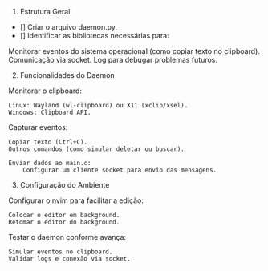 1. Estrutura Geral

- [] Criar o arquivo daemon.py.
- [] Identificar as bibliotecas necessárias para:

Monitorar eventos do sistema operacional (como copiar texto no clipboard).
Comunicação via socket.
Log para debugar problemas futuros.

2. Funcionalidades do Daemon

Monitorar o clipboard:

    Linux: Wayland (wl-clipboard) ou X11 (xclip/xsel).
    Windows: Clipboard API.

Capturar eventos:

    Copiar texto (Ctrl+C).
    Outros comandos (como simular deletar ou buscar).

    Enviar dados ao main.c:
        Configurar um cliente socket para envio das mensagens.

3. Configuração do Ambiente

Configurar o nvim para facilitar a edição:

    Colocar o editor em background.
    Retomar o editor do background.

Testar o daemon conforme avança:

    Simular eventos no clipboard.
    Validar logs e conexão via socket.
